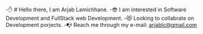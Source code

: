 -✋ # Hello there, I am Arjab Lamichhane. 
-😎 I am interested in Software Development and FullStack web Development.
-😻 Looking to collabrate on Development porjects.
-📭 Reach me through my e-mail: arjablc@gmail.com 
